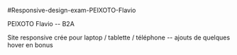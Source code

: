 #Responsive-design-exam-PEIXOTO-Flavio

PEIXOTO Flavio -- B2A


Site responsive crée pour laptop / tablette / téléphone 
-- ajouts de quelques hover en bonus
